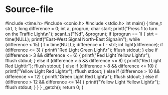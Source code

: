 # Source-file

#include <time.h>
#include <conio.h>
#include <stdio.h>
int main()
{
    time_t strt, t;
    long difference = 0;
    int a, progrun;
    char start;
    printf("Press 1 to turn on the Traffic Light\n");
    scanf_s("%d", &progrun);
    if (progrun == 1)
    {
        strt = time(NULL);
        printf("East-West Signal   North-East Signal\n");
        while (difference < 15)
        {
            t = time(NULL);
            difference = t - strt;
            int light(difference);
            if (difference <= 3)
            {
                printf("Red Light   Green Light\r");
                fflush stdout;
            }
            else if (difference > 3 && difference <= 6)
            {
                printf("Red Light   Yellow Light\r");
                fflush stdout;
            }
            else if (difference > 5 && difference <= 8)
            {
                printf("Red Light   Red Light\r");
                fflush stdout;
            }
            else if (difference > 8 && difference <= 10)
            {
                printf("Yellow Light   Red Light\r");
                fflush stdout;
            }
            else if (difference > 10 && difference <= 12)
            {
                printf("Green Light   Red Light\r");
                fflush stdout;
            }
            else if (difference > 12 && difference <= 14)
            {
                printf("Yellow Light   Yellow Light\r");
                fflush stdout;
            }
        }
    }
    _getch();
    return 0;
}
